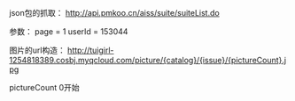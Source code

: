 json包的抓取：
http://api.pmkoo.cn/aiss/suite/suiteList.do

参数：
page = 1
userId = 153044

图片的url构造：
http://tuigirl-1254818389.cosbj.myqcloud.com/picture/{catalog}/{issue}/{pictureCount}.jpg

pictureCount 0开始
